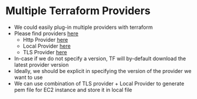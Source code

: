 # Multiple Terraform Providers
- We could easily plug-in multiple providers with terraform
- Please find providers [here](https://registry.terraform.io/browse/providers)
    - Http Provider [here](https://registry.terraform.io/providers/hashicorp/http/latest)
    - Local Provider [here](https://registry.terraform.io/providers/hashicorp/local/latest)
    - TLS Provider [here](https://registry.terraform.io/providers/hashicorp/tls/latest/docs)
- In-case if we do not specify a version, TF will by-default download the latest provider version
- Ideally, we should be explicit in specifying the version of the provider we want to use
- We can use combination of TLS provider + Local Provider to generate pem file for EC2 instance and store it in local file